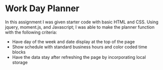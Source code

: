 # Work Day Planner
In this assignment I was given starter code with basic HTML and CSS. Using jquery, moment.js, and Javascript; I was able to make the planner function with the following criteria:

- Have day of the week and date display at the top of the page
- Show schedule with standard business hours and color coded time blocks
- Have the data stay after refreshing the page by incorporating local storage 

